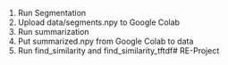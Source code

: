 1. Run Segmentation
2. Upload data/segments.npy to Google Colab
3. Run summarization
4. Put summarized.npy from Google Colab to data
5. Run find_similarity and find_similarity_tftdf# RE-Project
